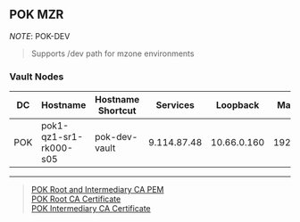 ## POK MZR

_NOTE_: POK-DEV

> Supports /dev path for mzone environments


### Vault Nodes
DC | Hostname | Hostname Shortcut  | Services | Loopback | Management 
--- |  --- | --- |  --- | --- | ---
POK | pok1-qz1-sr1-rk000-s05 | pok-dev-vault | 9.114.87.48| 10.66.0.160 | 192.168.0.165





---

> [POK Root and Intermediary CA PEM](https://github.ibm.com/gensec/OperatorVault-Public/wiki/files/certs/vault-pok-intermediary-ca.pem)  
> [POK Root CA Certificate](https://github.ibm.com/gensec/OperatorVault-Public/wiki/files/certs/vault-pok-root-ca.crt)   
> [POK Intermediary CA Certificate](https://github.ibm.com/gensec/OperatorVault-Public/wiki/files/certs/vault-pok-intermediary-ca.crt)   
